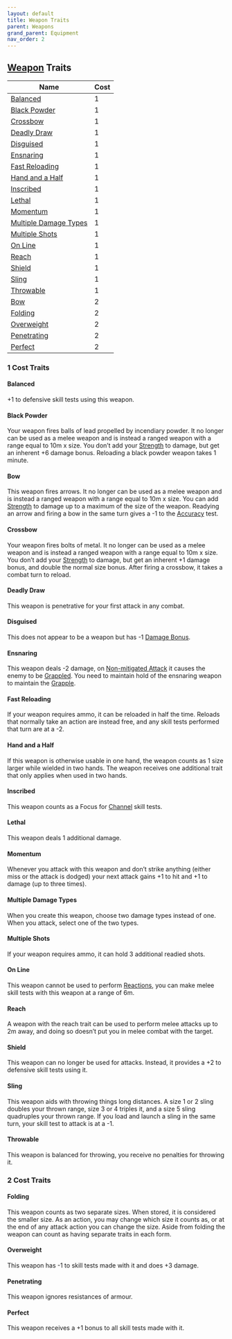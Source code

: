 ```yaml
---
layout: default
title: Weapon Traits
parent: Weapons
grand_parent: Equipment
nav_order: 2
---
```

## [Weapon](Weapons) Traits

| Name                                                | Cost |
| --------------------------------------------------- | ---- |
| [Balanced](#Balanced)                               | 1    |
| [Black Powder](#Black%20Powder)                     | 1    |
| [Crossbow](#Crossbow)                               | 1    |
| [Deadly Draw](#Deadly%20Draw)                       | 1    |
| [Disguised](#Disguised)                             | 1    | 
| [Ensnaring](#Ensnaring)                             | 1    |
| [Fast Reloading](#Fast%20Reloading)                 | 1    |
| [Hand and a Half](#Hand%20and%20a%20Half)           | 1    |
| [Inscribed](#Inscribed)                             | 1    |
| [Lethal](#Lethal)                                   | 1    |
| [Momentum](#Momentum)                               | 1    |
| [Multiple Damage Types](#Multiple%20Damage%20Types) | 1    |
| [Multiple Shots](#Multiple%20Shots)                 | 1    |
| [On Line](#On%20Line)                               | 1    |
| [Reach](#Reach)                                     | 1    |
| [Shield](#Shield)                                   | 1    |
| [Sling](#Sling)                                     | 1    |
| [Throwable](#Throwable)                             | 1    |
| [Bow](#Bow)                                         | 2    |
| [Folding](#Folding)                                 | 2    |
| [Overweight](#Overweight)                           | 2    |
| [Penetrating](#Penetrating)                         | 2    |
| [Perfect](#Perfect)                                 | 2    |

### 1 Cost Traits

#### Balanced
+1 to defensive skill tests using this weapon.

#### Black Powder
Your weapon fires balls of lead propelled by incendiary powder. It no longer can be used as a melee weapon and is instead a ranged weapon with a range equal to 10m x size. You don’t add your [Strength](Strength) to damage, but get an inherent +6 damage bonus. Reloading a black powder weapon takes 1 minute. 

#### Bow
This weapon fires arrows. It no longer can be used as a melee weapon and is instead a ranged weapon with a range equal to 10m x size. You can add [Strength](Strength) to damage up to a maximum of the size of the weapon. Readying an arrow and firing a bow in the same turn gives a -1 to the [Accuracy](Agility#Accuracy) test.

#### Crossbow
Your weapon fires bolts of metal. It no longer can be used as a melee weapon and is instead a ranged weapon with a range equal to 10m x size. You don’t add your [Strength](Strength) to damage, but get an inherent +1 damage bonus, and double the normal size bonus. After firing a crossbow, it takes a combat turn to reload.

#### Deadly Draw
This weapon is penetrative for your first attack in any combat.

#### Disguised
This does not appear to be a weapon but has -1 [Damage Bonus](Weapons#Damage%20Bonus).

#### Ensnaring
This weapon deals -2 damage, on [Non-mitigated Attack](Combat#Non-mitigated%20Attack) it causes the enemy to be [Grappled](Combat#Grapple). You need to maintain hold of the ensnaring weapon to maintain the [Grapple](Combat#Grapple).

#### Fast Reloading
If your weapon requires ammo, it can be reloaded in half the time. Reloads that normally take an action are instead free, and any skill tests performed that turn are at a -2.

#### Hand and a Half
If this weapon is otherwise usable in one hand, the weapon counts as 1 size larger while wielded in two hands. The weapon receives one additional trait that only applies when used in two hands.

#### Inscribed
This weapon counts as a Focus for [Channel](Channel) skill tests.    

#### Lethal
This weapon deals 1 additional damage.

#### Momentum
Whenever you attack with this weapon and don’t strike anything (either miss or the attack is dodged) your next attack gains +1 to hit and +1 to damage (up to three times). 

#### Multiple Damage Types
When you create this weapon, choose two damage types instead of one. When you attack, select one of the two types.       

#### Multiple Shots
If your weapon requires ammo, it can hold 3 additional readied shots.   

#### On Line
This weapon cannot be used to perform [Reactions](Combat#Reacting%20to%20Attacks), you can make melee skill tests with this weapon at a range of 6m.

#### Reach
A weapon with the reach trait can be used to perform melee attacks up to 2m away, and doing so doesn’t put you in melee combat with the target.

#### Shield
This weapon can no longer be used for attacks. Instead, it provides a +2 to defensive skill tests using it.

#### Sling
This weapon aids with throwing things long distances. A size 1 or 2 sling doubles your thrown range, size 3 or 4 triples it, and a size 5 sling quadruples your thrown range. If you load and launch a sling in the same turn, your skill test to attack is at a -1.

#### Throwable
This weapon is balanced for throwing, you receive no penalties for throwing it.  


### 2 Cost Traits

#### Folding
This weapon counts as two separate sizes. When stored, it is considered the smaller size. As an action, you may change which size it counts as, or at the end of any attack action you can change the size. Aside from folding the weapon can count as having separate traits in each form.

#### Overweight
This weapon has -1 to skill tests made with it and does +3 damage. 

#### Penetrating
This weapon ignores resistances of armour.   

#### Perfect
This weapon receives a +1 bonus to all skill tests made with it.